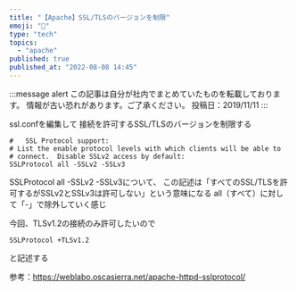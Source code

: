 ```yaml
---
title: "【Apache】SSL/TLSのバージョンを制限"
emoji: "🌟"
type: "tech"
topics:
  - "apache"
published: true
published_at: "2022-08-08 14:45"
---
```


:::message alert
この記事は自分が社内でまとめていたものを転載しております。
情報が古い恐れがあります。ご了承ください。
投稿日：2019/11/11
:::

ssl.confを編集して
接続を許可するSSL/TLSのバージョンを制限する

```
#   SSL Protocol support:
# List the enable protocol levels with which clients will be able to
# connect.  Disable SSLv2 access by default:
SSLProtocol all -SSLv2 -SSLv3
```

SSLProtocol all -SSLv2 -SSLv3について、
この記述は「すべてのSSL/TLSを許可するがSSLv2とSSLv3は許可しない」という意味になる
all（すべて）に対して「-」で除外していく感じ

今回、TLSv1.2の接続のみ許可したいので

```
SSLProtocol +TLSv1.2
```
と記述する

参考：https://weblabo.oscasierra.net/apache-httpd-sslprotocol/